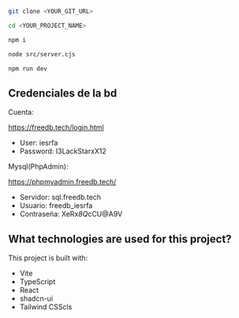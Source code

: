 ```sh
git clone <YOUR_GIT_URL>

cd <YOUR_PROJECT_NAME>

npm i

node src/server.cjs

npm run dev
```

## Credenciales de la bd

Cuenta:

https://freedb.tech/login.html

- User: iesrfa
- Password: I3LackStarxX12

Mysql(PhpAdmin):

https://phpmyadmin.freedb.tech/

- Servidor: sql.freedb.tech
- Usuario: freedb_iesrfa
- Contraseña: XeRx*8Q*cCU@A9V

## What technologies are used for this project?

This project is built with:

- Vite
- TypeScript
- React
- shadcn-ui
- Tailwind CSScls